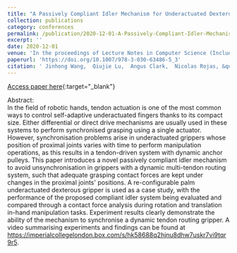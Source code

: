 ```yaml
---
title: "A Passively Compliant Idler Mechanism for Underactuated Dexterous Grippers with Dynamic Tendon Routing"
collection: publications
category: conferences
permalink: /publication/2020-12-01-A-Passively-Compliant-Idler-Mechanism-for-Underactuated-Dexterous-Grippers-with-Dynamic-Tendon-Routing
excerpt: ''
date: 2020-12-01
venue: 'In the proceedings of Lecture Notes in Computer Science (Including Subseries Lecture Notes in Artificial Intelligence and Lecture Notes in Bioinformatics)'
paperurl: 'https://doi.org/10.1007/978-3-030-63486-5_3'
citation: ' Jinhong Wang,  Qiujie Lu,  Angus Clark,  Nicolas Rojas, &quot;A Passively Compliant Idler Mechanism for Underactuated Dexterous Grippers with Dynamic Tendon Routing.&quot; In the proceedings of Lecture Notes in Computer Science (Including Subseries Lecture Notes in Artificial Intelligence and Lecture Notes in Bioinformatics), 2020.'
---
```

[Access paper here](https://doi.org/10.1007/978-3-030-63486-5_3){:target="_blank"}

Abstract: <br> 
In the field of robotic hands, tendon actuation is one of the most common ways to control self-adaptive underactuated fingers thanks to its compact size. Either differential or direct drive mechanisms are usually used in these systems to perform synchronised grasping using a single actuator. However, synchronisation problems arise in underactuated grippers whose position of proximal joints varies with time to perform manipulation operations, as this results in a tendon-driven system with dynamic anchor pulleys. This paper introduces a novel passively compliant idler mechanism to avoid unsynchronisation in grippers with a dynamic multi-tendon routing system, such that adequate grasping contact forces are kept under changes in the proximal joints' positions. A re-configurable palm underactuated dexterous gripper is used as a case study, with the performance of the proposed compliant idler system being evaluated and compared through a contact force analysis during rotation and translation in-hand manipulation tasks. Experiment results clearly demonstrate the ability of the mechanism to synchronise a dynamic tendon routing gripper. A video summarising experiments and findings can be found at https://imperialcollegelondon.box.com/s/hk58688q2hjnu8dhw7uskr7vi9tqr9r5.